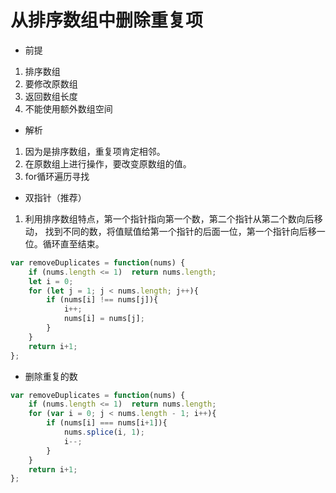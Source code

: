# 从排序数组中删除重复项

- 前提
1. 排序数组
2. 要修改原数组
3. 返回数组长度
4. 不能使用额外数组空间

- 解析
1. 因为是排序数组，重复项肯定相邻。
2. 在原数组上进行操作，要改变原数组的值。
3. for循环遍历寻找

- 双指针（推荐）
1. 利用排序数组特点，第一个指针指向第一个数，第二个指针从第二个数向后移动，
找到不同的数，将值赋值给第一个指针的后面一位，第一个指针向后移一位。循环直至结束。
``` js
var removeDuplicates = function(nums) {
    if (nums.length <= 1)  return nums.length;
    let i = 0;
    for (let j = 1; j < nums.length; j++){
        if (nums[i] !== nums[j]){
            i++;
            nums[i] = nums[j];
        }
    }
    return i+1;
};
```

- 删除重复的数
``` js
var removeDuplicates = function(nums) {
    if (nums.length <= 1)  return nums.length;
    for (var i = 0; j < nums.length - 1; i++){
        if (nums[i] === nums[i+1]){
            nums.splice(i, 1);
            i--;
        }
    }
    return i+1;
};
```
